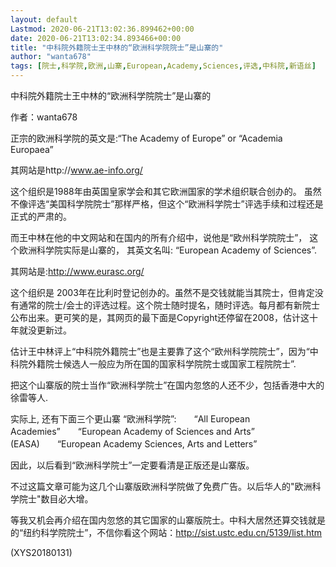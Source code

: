 ```yaml
---
layout: default
Lastmod: 2020-06-21T13:02:36.899462+00:00
date: 2020-06-21T13:02:34.893466+00:00
title: "中科院外籍院士王中林的“欧洲科学院院士”是山寨的"
author: "wanta678"
tags: [院士,科学院,欧洲,山寨,European,Academy,Sciences,评选,中科院,新语丝]
---
```


中科院外籍院士王中林的“欧洲科学院院士”是山寨的

作者：wanta678

正宗的欧洲科学院的英文是:“The Academy of Europe” or “Academia Europaea”

其网站是http://www.ae-info.org/

这个组织是1988年由英国皇家学会和其它欧洲国家的学术组织联合创办的。 虽然不像评选“美国科学院院士”那样严格，但这个“欧洲科学院士”评选手续和过程还是正式的严肃的。

而王中林在他的中文网站和在国内的所有介绍中，说他是“欧州科学院院士”， 这个欧洲科学院实际是山寨的， 其英文名叫: “European Academy of Sciences”.

其网站是:http://www.eurasc.org/

这个组织是 2003年在比利时登记创办的。虽然不是交钱就能当其院士，但肯定没有通常的院士/会士的评选过程。这个院士随时提名，随时评选。每月都有新院士公布出来。更可笑的是，其网页的最下面是Copyright还停留在2008，估计这十年就没更新过。

估计王中林评上“中科院外籍院士”也是主要靠了这个“欧州科学院院士”，因为“中科院外籍院士候选人一般应为所在国的国家科学院院士或国家工程院院士”.

把这个山寨版的院士当作“欧洲科学院士”在国内忽悠的人还不少，包括香港中大的徐雷等人.

实际上, 还有下面三个更山寨 “欧洲科学院”:　　“All European Academies”　　“European Academy of Sciences and Arts” (EASA)　　“European Academy Sciences, Arts and Letters”

因此，以后看到“欧洲科学院士”一定要看清是正版还是山寨版。

不过这篇文章可能为这几个山寨版欧洲科学院做了免费广告。以后华人的"欧洲科学院士"数目必大增。

等我又机会再介绍在国内忽悠的其它国家的山寨版院士。中科大居然还算交钱就是的“纽约科学院院士”，不信你看这个网站：http://sist.ustc.edu.cn/5139/list.htm

(XYS20180131)

